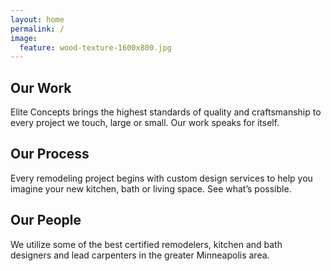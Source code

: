 ```yaml
---
layout: home
permalink: /
image:
  feature: wood-texture-1600x800.jpg
---
```


<div class="tiles">

<div class="tile">
  <h2 class="post-title">Our Work</h2>
  <p class="post-excerpt">Elite Concepts brings the highest standards of quality and craftsmanship to every project we touch, large or small. Our work speaks for itself.</p>
</div><!-- /.tile -->

<div class="tile">
  <h2 class="post-title">Our Process</h2>
  <p class="post-excerpt">Every remodeling project begins with custom design services to help you imagine your new kitchen, bath or living space. See what’s possible. </p>
</div><!-- /.tile -->

<div class="tile">
  <h2 class="post-title">Our People</h2>
  <p class="post-excerpt">We utilize some of the best certified remodelers, kitchen and bath designers and lead carpenters in the greater Minneapolis area.</p>
</div><!-- /.tile -->


</div><!-- /.tiles -->
